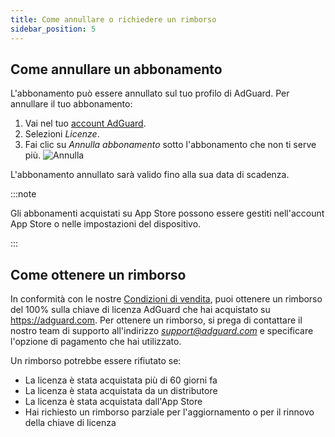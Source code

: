 ```yaml
---
title: Come annullare o richiedere un rimborso
sidebar_position: 5
---
```


## Come annullare un abbonamento

L'abbonamento può essere annullato sul tuo profilo di AdGuard. Per annullare il tuo abbonamento:

 1. Vai nel tuo [account AdGuard](https://my.adguard.com/).
 1. Selezioni *Licenze*.
 1. Fai clic su *Annulla abbonamento* sotto l'abbonamento che non ti serve più. ![Annulla](https://cdn.adtidy.org/content/kb/ad_blocker/general/newaccount-cancel-sub.png)

 L'abbonamento annullato sarà valido fino alla sua data di scadenza.

:::note

Gli abbonamenti acquistati su App Store possono essere gestiti nell'account App Store o nelle impostazioni del dispositivo.

:::

## Come ottenere un rimborso

In conformità con le nostre [Condizioni di vendita](https://adguard.com/terms-of-sale.html), puoi ottenere un rimborso del 100% sulla chiave di licenza AdGuard che hai acquistato su https://adguard.com. Per ottenere un rimborso, si prega di contattare il nostro team di supporto all'indirizzo *support@adguard.com* e specificare l'opzione di pagamento che hai utilizzato.

Un rimborso potrebbe essere rifiutato se:

- La licenza è stata acquistata più di 60 giorni fa
- La licenza è stata acquistata da un distributore
- La licenza è stata acquistata dall'App Store
- Hai richiesto un rimborso parziale per l'aggiornamento o per il rinnovo della chiave di licenza
